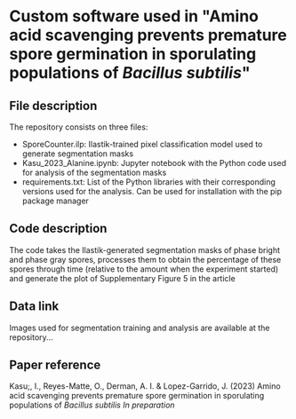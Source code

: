 # Custom software used in "Amino acid scavenging prevents premature spore germination in sporulating populations of *Bacillus subtilis*"

## File description

The repository consists on three files:

- SporeCounter.ilp: Ilastik-trained pixel classification model used to generate segmentation masks
- Kasu_2023_Alanine.ipynb: Jupyter notebook with the Python code used for analysis of the segmentation masks
- requirements.txt: List of the Python libraries with their corresponding versions used for the analysis. Can be used for installation with the pip package manager

## Code description

The code takes the Ilastik-generated segmentation masks of phase bright and phase gray spores, processes them to obtain the percentage of these spores through time (relative to the amount when the experiment started) and generate the plot of Supplementary Figure 5 in the article

## Data link

Images used for segmentation training and analysis are available at the repository...


## Paper reference

Kasu;, I., Reyes-Matte, O., Derman, A. I. & Lopez-Garrido, J. (2023) Amino acid scavenging prevents premature spore germination in sporulating populations of *Bacillus subtilis* *In preparation*
